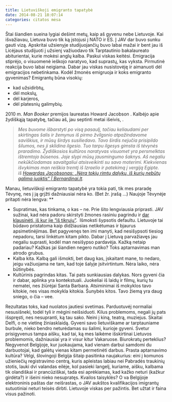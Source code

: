 ```yaml
---
title: Lietuviškoji emigranto tapatybė
date: 2014-08-21 18:07:14
categories: citatos mėsa
---
```


Štai šiandien sueina lygiai dešimt metų, kaip aš gyvenu nebe Lietuvoje. Kai išvažiavau, Lietuva buvo tik ką įstojusi į NATO ir ES. Į JAV dar buvo sunku gauti vizą. Apskritai užsienyje studijuojančių buvo labai mažai ir bent jau iš Licėjaus studijuoti į užsienį važiuodavo tik Tarptautinio bakalaureato abiturientai, kurie mokėsi anglų kalba. Paskui viskas keitėsi. Emigracija stiprėjo, o visuomenė ieškojo naratyvo, kad suprastų, kas vyksta. Pirmutinė reakcija buvo labai neigiama. Dabar jau viskas nusistovėję ir aimanuoti dėl emigracijos nebetinkama. Kodėl žmonės emigruoja ir koks emigranto gyvenimas? Emigrantų būna visokių:

-   kad užsidirbtų,
-   dėl mokslų,
-   dėl karjeros,
-   dėl platesnių galimybių.

2010 m. *Man Booker* premijos laureatas Howard Jacobson . Kalbėjo apie žydiškąją tapatybę, tačiau aš, jau septinti metai išeivis, .

> *Mes buvome išbarstyti po visą pasaulį, tačiau keliaudami per skirtingas šalis ir žemynus iš pirmo žvilgsnio atpažindavome saviškius, ir mūsų širdys susiliedavo. Tavo širdis nejučia prisipildo šilumos, nes ji sklidina ilgesio. Tuo tarpu ilgesys gimsta iš tėvynės praradimo. Žydiškosios kultūros naratyvas visuomet yra persmelktas ištremtojo būsenos. Joje slypi mūsų jausmingumo šaknys. Aš negaliu nekūkčiodamas savaitgaliui atsisveikinti su savo moterimi. Kiekvienas išvykimas man reiškia tremtį iš Izraelio ir patekimą į vergiją Egipte.* *iš [Howardas Jacobsonas: „Nėra tokių rimtų dalykų, iš kurių nebūtų galima juoktis“ | Bernardinai.lt](http://bernardinai.lt/straipsnis/2010-11-01-howardas-jacobsonas-nera-tokiu-rimtu-dalyku-is-kuriu-nebutu-galima-juoktis/52312).*

Manau, lietuviškoji emigranto tapatybė yra tokia pati, tik mes praradę Tėvynę, nes į ją grįžti dažniausiai nėra ko. (Bet žr. įrašą …) Naujoje Tėvynėje pritapti nėra lengva: **

-   Supratimas, kas tinkama, o kas – ne. Prie šito lengviausia priprasti. JAV sužinai, kad nėra padoru skirstyti žmones rasiniu pagrindu ir [dar klausinėti, iš kur jie “iš tikrųjų”](https://www.youtube.com/watch?v=DWynJkN5HbQ).  Išmoksti šypsotis defaultu. Lietuvoje tai būdavo pristatoma kaip didžiausias netikėtumas ir bjaurus apsimetinėjimas. Bet pagyvenęs ten imi manyti, kad nesišypsoti tiesiog nepadoru, tarsi linkėtum kitam pikto. Dabar į Lietuvą parvažiavęs jau negaliu suprasti, kodėl man nesišypso pardavėja. Kažką netaip padariau? Kažkas jai šiandien negero nutiko? Toks aptarnavimas man atrodo grubus.
-   Kalba kita. Kalbą gali išmokti, bet daug kas, įskaitant mane, to nedaro, jeigu važiuojama ne tam, kad toje šalyje įsitvirtintum. Nėra laiko, nėra būtinybės.
-   Kultūrinis pagrindas kitas. Tai pats sunkiausias dalykas. Nors gyveni čia ir dabar, aplinka yra kontekstuali. Juokeliai iš laidų ir filmų, kurių tu nematei, nes žiūrėjai Santa Barbara. Atsiminimai iš mokyklos tavo kitokie, nes visas mokykla kitokia. Šunybės kitos. Tavo žiemą yra daug sniego, o čia – vee.

Rezultatas toks, kad nuolatos jautiesi svetimas. Parduotuvėj normaliai nesusišneki, todėl tyli ir mėgini neišsiduoti. Kilus problemoms, negali jų pats išspręsti, nes nesupranti, ką tau sako. Neini į kiną, teatrą, muziejus. Skaitai Delfi, o ne vietinę žiniasklaidą. Gyveni savo lietuviškame ar tarptauniame burbule, nieko bendro neturėdamas su šalimi, kurioje gyveni. Svetur prisigyvenus tampa aišku, kad tai, ką mes laikėme išskirtinai Lietuvos problemomis, dažniausiai yra ir visur kitur Vakaruose. Biurokratų perteklius? Negyvenot Belgijoje, kur juokaujama, kad vienam darbui samdomi du darbuotojai, kad galėtų vienas kitam permetinėti darbus. Prasta aptarnavimo kultūra? Vėlgi, šlovingoji Belgija šitaip pasitinka naujakurius: eini į komunos užieniečių registravimo centrą, kuris apleistas labiau nei Pabradės traukinių stotis, lauki dvi valandas eilėje, kol pasieki langelį, kuriame, aišku, kalbama tik olandiškai ir prancūziškai, tada esi aprėkiamas, kad kažko neturi (kažkur girdėta?) ir išeini nieko nesupratęs. Kvailos taisyklės? O va Belgijoje elektroninis paštas dar neišrastas, o JAV aukštos kvalifikacijos imigrantų sutuotiniai neturi teisės dirbti. Lietuvoje viskas per pažintis. Bet užtat ir faina visus pažinoti.
